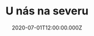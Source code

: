 ---
title: U nás na severu
status: Published
date: 2020-07-01T12:00:00.000Z
text: |-
  V Bělském lese toulají se mamuti\
  Když je neosolíš tak jsou bez chuti\
  Nevěřil bys kolik to dá roboty\
  Zavařovat na kyselo choboty

  Ďura světa v každém směru\
  Co si myslíš na to seru\
  Nemluv bo mě mory beru\
  Tak se žije tady na severu

  Větry fučí ze všech směrů\
  Když není máslo jíme Heru\
  Furt dva metry od maléru\
  Tak se žije tu u nás

  Na na na …

  Všude kolem ve světě jsou mobily\
  U nás nevyroste ani obilí\
  Psi se živí výhonkama přesliček\
  Každá rodina má deset dětiček

  R

  Na na na …

  V centru vedle sochy T. G. Masaryka\
  Ze země jak na Islandu voda stříká\
  Malí, velcí, tlustí, tencí, různé rasy\
  Zadarmo si tady všichni myjou vlasy

  R

  Na na na …

  Z Karolíny je vidět do Evropy\
  Pod Radhoštěm potkáš aj lidoopy\
  Po výplatě je tu velmi divoko\
  Praha daleko a Pánbůh vysoko

  R

  Na na na …
---